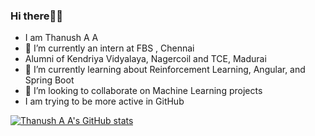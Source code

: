 ### Hi there👋👋

- I am Thanush A A
- 🔭 I’m currently an intern at FBS , Chennai
- Alumni of Kendriya Vidyalaya, Nagercoil and TCE, Madurai
- 🌱 I’m currently learning about Reinforcement Learning, Angular, and Spring Boot
- 👯 I’m looking to collaborate on Machine Learning projects
- I am trying to be more active in GitHub 

[![Thanush A A's GitHub stats](https://github-readme-stats.vercel.app/api?username=aathanush)](https://github.com/anuraghazra/github-readme-stats)

